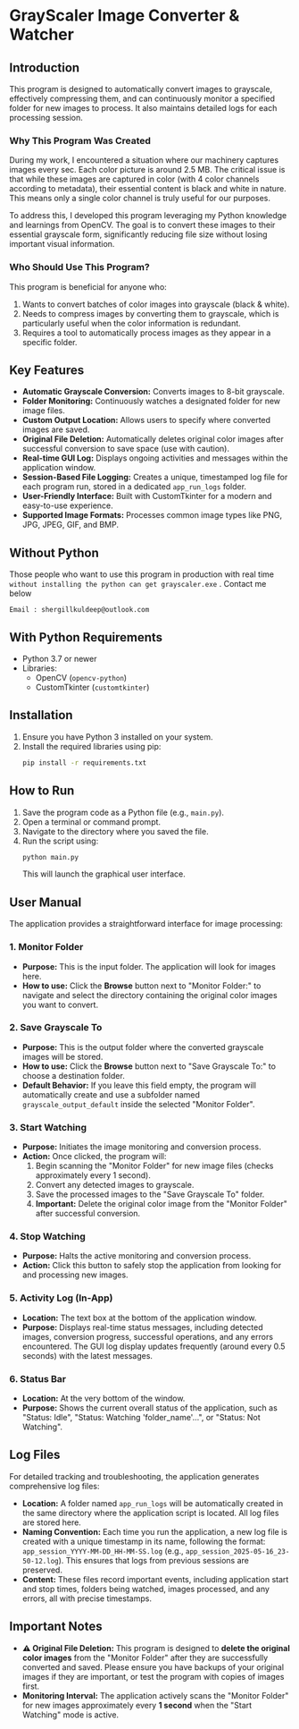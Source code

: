 # GrayScaler Image Converter & Watcher

## Introduction

This program is designed to automatically convert images to grayscale, effectively compressing them, and can continuously monitor a specified folder for new images to process. It also maintains detailed logs for each processing session.

### Why This Program Was Created

During my work, I encountered a situation where our machinery captures images every sec. Each color picture is around 2.5 MB. The critical issue is that while these images are captured in color (with 4 color channels according to metadata), their essential content is black and white in nature. This means only a single color channel is truly useful for our purposes.

To address this, I developed this program leveraging my Python knowledge and learnings from OpenCV. The goal is to convert these images to their essential grayscale form, significantly reducing file size without losing important visual information.

### Who Should Use This Program?

This program is beneficial for anyone who:

1.  Wants to convert batches of color images into grayscale (black & white).
2.  Needs to compress images by converting them to grayscale, which is particularly useful when the color information is redundant.
3.  Requires a tool to automatically process images as they appear in a specific folder.

## Key Features

* **Automatic Grayscale Conversion:** Converts images to 8-bit grayscale.
* **Folder Monitoring:** Continuously watches a designated folder for new image files.
* **Custom Output Location:** Allows users to specify where converted images are saved.
* **Original File Deletion:** Automatically deletes original color images after successful conversion to save space (use with caution).
* **Real-time GUI Log:** Displays ongoing activities and messages within the application window.
* **Session-Based File Logging:** Creates a unique, timestamped log file for each program run, stored in a dedicated `app_run_logs` folder.
* **User-Friendly Interface:** Built with CustomTkinter for a modern and easy-to-use experience.
* **Supported Image Formats:** Processes common image types like PNG, JPG, JPEG, GIF, and BMP.

## Without Python
Those people who want to use this program in production with real time `without installing the python can get grayscaler.exe` . Contact me below 
  ```
  Email : shergillkuldeep@outlook.com
  ```


## With Python Requirements

* Python 3.7 or newer
* Libraries:
    * OpenCV (`opencv-python`)
    * CustomTkinter (`customtkinter`)

## Installation

1.  Ensure you have Python 3 installed on your system.
2.  Install the required libraries using pip:
    ```bash
    pip install -r requirements.txt
    ```

## How to Run

1.  Save the program code as a Python file (e.g., `main.py`).
2.  Open a terminal or command prompt.
3.  Navigate to the directory where you saved the file.
4.  Run the script using:
    ```bash
    python main.py
    ```
    This will launch the graphical user interface.

## User Manual

The application provides a straightforward interface for image processing:

### 1. Monitor Folder

* **Purpose:** This is the input folder. The application will look for images here.
* **How to use:** Click the **Browse** button next to "Monitor Folder:" to navigate and select the directory containing the original color images you want to convert.

### 2. Save Grayscale To

* **Purpose:** This is the output folder where the converted grayscale images will be stored.
* **How to use:** Click the **Browse** button next to "Save Grayscale To:" to choose a destination folder.
* **Default Behavior:** If you leave this field empty, the program will automatically create and use a subfolder named `grayscale_output_default` inside the selected "Monitor Folder".

### 3. Start Watching

* **Purpose:** Initiates the image monitoring and conversion process.
* **Action:** Once clicked, the program will:
    1.  Begin scanning the "Monitor Folder" for new image files (checks approximately every 1 second).
    2.  Convert any detected images to grayscale.
    3.  Save the processed images to the "Save Grayscale To" folder.
    4.  **Important:** Delete the original color image from the "Monitor Folder" after successful conversion.

### 4. Stop Watching

* **Purpose:** Halts the active monitoring and conversion process.
* **Action:** Click this button to safely stop the application from looking for and processing new images.

### 5. Activity Log (In-App)

* **Location:** The text box at the bottom of the application window.
* **Purpose:** Displays real-time status messages, including detected images, conversion progress, successful operations, and any errors encountered. The GUI log display updates frequently (around every 0.5 seconds) with the latest messages.

### 6. Status Bar

* **Location:** At the very bottom of the window.
* **Purpose:** Shows the current overall status of the application, such as "Status: Idle", "Status: Watching 'folder_name'...", or "Status: Not Watching".

## Log Files

For detailed tracking and troubleshooting, the application generates comprehensive log files:

* **Location:** A folder named `app_run_logs` will be automatically created in the same directory where the application script is located. All log files are stored here.
* **Naming Convention:** Each time you run the application, a new log file is created with a unique timestamp in its name, following the format: `app_session_YYYY-MM-DD_HH-MM-SS.log` (e.g., `app_session_2025-05-16_23-50-12.log`). This ensures that logs from previous sessions are preserved.
* **Content:** These files record important events, including application start and stop times, folders being watched, images processed, and any errors, all with precise timestamps.

## Important Notes

* **⚠️ Original File Deletion:** This program is designed to **delete the original color images** from the "Monitor Folder" after they are successfully converted and saved. Please ensure you have backups of your original images if they are important, or test the program with copies of images first.
* **Monitoring Interval:** The application actively scans the "Monitor Folder" for new images approximately every **1 second** when the "Start Watching" mode is active.
